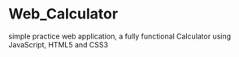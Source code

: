 # Web_Calculator
simple practice web application, a fully functional Calculator using JavaScript, HTML5 and CSS3

